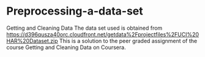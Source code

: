 # Preprocessing-a-data-set
Getting and Cleaning Data
The data set used is obtained from https://d396qusza40orc.cloudfront.net/getdata%2Fprojectfiles%2FUCI%20HAR%20Dataset.zip
This is a solution to the peer graded assignment of the course Getting and Cleaning Data on Coursera.
